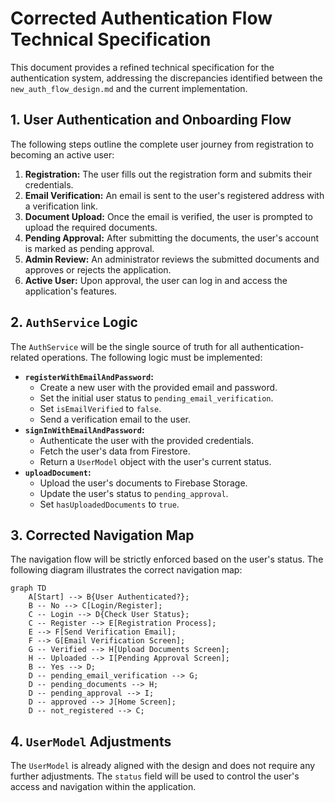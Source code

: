 # Corrected Authentication Flow Technical Specification

This document provides a refined technical specification for the authentication system, addressing the discrepancies identified between the `new_auth_flow_design.md` and the current implementation.

## 1. User Authentication and Onboarding Flow

The following steps outline the complete user journey from registration to becoming an active user:

1.  **Registration:** The user fills out the registration form and submits their credentials.
2.  **Email Verification:** An email is sent to the user's registered address with a verification link.
3.  **Document Upload:** Once the email is verified, the user is prompted to upload the required documents.
4.  **Pending Approval:** After submitting the documents, the user's account is marked as pending approval.
5.  **Admin Review:** An administrator reviews the submitted documents and approves or rejects the application.
6.  **Active User:** Upon approval, the user can log in and access the application's features.

## 2. `AuthService` Logic

The `AuthService` will be the single source of truth for all authentication-related operations. The following logic must be implemented:

-   **`registerWithEmailAndPassword`:**
    -   Create a new user with the provided email and password.
    -   Set the initial user status to `pending_email_verification`.
    -   Set `isEmailVerified` to `false`.
    -   Send a verification email to the user.
-   **`signInWithEmailAndPassword`:**
    -   Authenticate the user with the provided credentials.
    -   Fetch the user's data from Firestore.
    -   Return a `UserModel` object with the user's current status.
-   **`uploadDocument`:**
    -   Upload the user's documents to Firebase Storage.
    -   Update the user's status to `pending_approval`.
    -   Set `hasUploadedDocuments` to `true`.

## 3. Corrected Navigation Map

The navigation flow will be strictly enforced based on the user's status. The following diagram illustrates the correct navigation map:

```mermaid
graph TD
    A[Start] --> B{User Authenticated?};
    B -- No --> C[Login/Register];
    C -- Login --> D{Check User Status};
    C -- Register --> E[Registration Process];
    E --> F[Send Verification Email];
    F --> G[Email Verification Screen];
    G -- Verified --> H[Upload Documents Screen];
    H -- Uploaded --> I[Pending Approval Screen];
    B -- Yes --> D;
    D -- pending_email_verification --> G;
    D -- pending_documents --> H;
    D -- pending_approval --> I;
    D -- approved --> J[Home Screen];
    D -- not_registered --> C;
```

## 4. `UserModel` Adjustments

The `UserModel` is already aligned with the design and does not require any further adjustments. The `status` field will be used to control the user's access and navigation within the application.